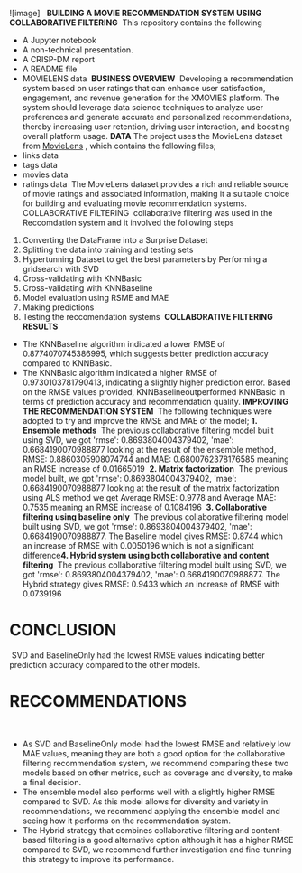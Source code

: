 ![image]
​
​
**BUILDING A MOVIE RECOMMENDATION SYSTEM USING COLLABORATIVE FILTERING**
​
This repository contains the following
​
* A Jupyter notebook
* A non-technical presentation.
* A CRISP-DM report
* A README file
* MOVIELENS data
​
**BUSINESS OVERVIEW**
​
Developing a recommendation system based on user ratings that can enhance user satisfaction, engagement, and revenue generation for the XMOVIES platform. The system should leverage data science techniques to analyze user preferences and generate accurate and personalized recommendations, thereby increasing user retention, driving user interaction, and boosting overall platform usage.
**DATA**
The project uses the MovieLens dataset from [MovieLens](http://movielens.org) , which contains the following files;
​
* links data
* tags data
* movies data
* ratings data
​
The MovieLens dataset provides a rich and reliable source of movie ratings and associated information, making it a suitable choice for building and evaluating movie recommendation systems.
​
COLLABORATIVE FILTERING
​
collaborative filtering was used in the Reccomdation system and it involved the following steps
1. Converting the DataFrame into a Surprise Dataset
2. Splitting the data into training and testing sets
3. Hypertunning Dataset to get the best parameters by Performing a gridsearch with SVD
4. Cross-validating with KNNBasic
5. Cross-validating with KNNBaseline
6. Model evaluation using RSME and MAE
7. Making predictions
8. Testing the reccomendation systems
​
**COLLABORATIVE FILTERING RESULTS**
* The KNNBaseline algorithm indicated a lower RMSE of 0.8774070745386995, which suggests better prediction accuracy compared to KNNBasic.
* The KNNBasic algorithm indicated a higher RMSE of 0.9730103781790413, indicating a slightly higher prediction error.
​
Based on the RMSE values provided, KNNBaselineoutperformed KNNBasic in terms of prediction accuracy and recommendation quality.
​
**IMPROVING THE RECOMMENDATION SYSTEM**
​
The following techniques were adopted to try and improve the RMSE and MAE of the model;
**1. Ensemble methods**
​
The previous collaborative filtering model built using SVD, we got 'rmse': 0.8693804004379402, 'mae': 0.6684190070988877 looking at the result of the ensemble method, RMSE: 0.8860305908074744 and MAE: 0.6800762378176585 meaning an RMSE increase of 0.01665019 
​
**2. Matrix factorization**
​
The previous model built, we got 'rmse': 0.8693804004379402, 'mae': 0.6684190070988877 looking at the result of the matrix factorization using ALS method we get Average RMSE: 0.9778 and Average MAE: 0.7535 meaning an RMSE increase of 0.1084196
​
**3. Collaborative filtering using baseline only**
​
The previous collaborative filtering model built using SVD, we got 'rmse': 0.8693804004379402, 'mae': 0.6684190070988877. The Baseline model gives RMSE: 0.8744 which an increase of RMSE with 0.0050196 which is not a significant difference
​
**4. Hybrid system using both collaborative and content filtering**
​
The previous collaborative filtering model built using SVD, we got 'rmse': 0.8693804004379402, 'mae': 0.6684190070988877. The Hybrid strategy gives RMSE: 0.9433 which an increase of RMSE with 0.0739196
​
# CONCLUSION 
​
SVD and BaselineOnly had the lowest RMSE values indicating better prediction accuracy compared to the other models. 
​
# RECCOMMENDATIONS
​
* As SVD and BaselineOnly model had the lowest RMSE and relatively low MAE values, meaning they are both a good option for the collaborative filtering recommendation system, we recommend comparing these two models based on other metrics, such as coverage and diversity, to make a final decision.
* The ensemble model also performs well with a slightly higher RMSE compared to SVD. As this model allows for diversity and variety in recommendations, we recommend applying the ensemble model and seeing how it performs on the recommendation system.
* The Hybrid strategy that combines collaborative filtering and content-based filtering is a good alternative option although it has a higher RMSE compared to SVD, we recommend further investigation and fine-tunning this strategy to improve its performance.
